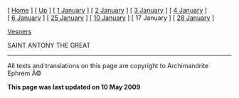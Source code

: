 \[ [Home](index.md) \] \[ [Up](jan-int.md) \] \[ [1 January](1january.md) \] \[ [2 January](jan02.md) \] \[ [3 January](3_january.md) \] \[ [4 January](4_january.md) \] \[ [6 January](6january.md) \] \[ [25 January](25_january.md) \] \[ [10 January](10_january.md) \] \[ 17 January \] \[ [28 January](28_january.md) \]

[Vespers](17%20January%20vespers.md)

SAINT ANTONY THE GREAT

------------------------------------------------------------------------

All texts and translations on this page are copyright to
Archimandrite Ephrem Â©

**This page was last updated on 10 May 2009**
